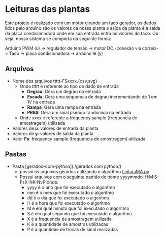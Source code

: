 # Leituras das plantas

Este projeto é realizado com um motor girando um taco gerador, os dados lidos pelo arduino são os valores da nossa planta a saída da planta é a saida da placa condicionadora onde em sua entrada entra os valores do taco. Ou seja, nosso sistema se comporta da seguinte forma:

Arduino PWM (u)     ->  regulador de tensão ->  motor DC    -conexão via correia->      Taco    ->  placa condicionadora    ->      arduino lê (y)

## Arquivos
* Nome dos arquivos ttttt-FSxxxx.{csv,svg}
  * Onde *ttttt* é referente ao tipo de dado de entrada
    * **Degrau**: Gera um degrau na entrada
    * **Escada**: Gera uma sequencia de degrau incrementando de 1 em 1V na entrada
    * **Rampa**: Gera uma rampa na entrada
    * **PRBS**: Gera um sinal pseudo randomico na entrada
  * Onde *xxxx* é referente a frequency sample (frequencia de amostragem) utilizada
* Valores de **u**: valores de entrada da planta
* Valores de **y**: valores de saida da planta
* Valor **Fs**: frequency sample (frequencia de amostragem) utilizada

## Pastas
* Pasta [gerados-com-python](./gerados com python/)
  * possui os arquivos gerados utilizando o algoritmo [LeituraMA.py](./../../Python-codes/Testar-Planta/LeituraMA.py)
  * Possui arquivos com o seguinte padrão de nome yyyymmdd-H:M:S-FsX-NK-NvP onde:
    * yyyy é o ano que foi executado o algoritmo
    * mm é o mes que foi executado o algoritmo
    * dd é o dia que foi executado o algoritmo
    * H é a hora que foi executado o algoritmo
    * M é em qual minuto que foi executado o algoritmo
    * S é em qual segundo  que foi executado o algoritmo
    * X é a frequencia de amostragem utilizada
    * K é a quantidade de amostras utilizadas
    * P é a quantidae de trocas de sinal realizadas
